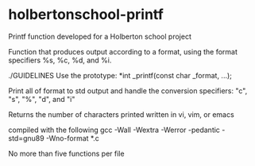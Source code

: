 # holbertonschool-printf
Printf function developed for a Holberton school project

Function that produces output according to a format, using the format specifiers %s, %c, %d, and %i.

./GUIDELINES
Use the prototype: *int _printf(const char _format, ...);

Print all of format to std output and handle the conversion specifiers: "c", "s", "%", "d", and "i"

Returns the number of characters printed
written in vi, vim, or emacs

compiled with the following gcc -Wall -Wextra -Werror -pedantic -std=gnu89 -Wno-format *.c

No more than five functions per file


